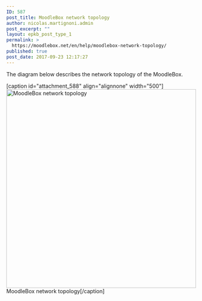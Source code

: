 ```yaml
---
ID: 587
post_title: MoodleBox network topology
author: nicolas.martignoni.admin
post_excerpt: ""
layout: epkb_post_type_1
permalink: >
  https://moodlebox.net/en/help/moodlebox-network-topology/
published: true
post_date: 2017-09-23 12:17:27
---
```

The diagram below describes the network topology of the MoodleBox.

[caption id="attachment_588" align="alignnone" width="500"]<a href="https://moodlebox.net/en/wp-content/uploads/sites/3/2017/09/MoodleBox-Network.png"><img class="wp-image-588" src="https://moodlebox.net/en/wp-content/uploads/sites/3/2017/09/MoodleBox-Network-286x300.png" alt="MoodleBox network topology" width="500" height="525" /></a> MoodleBox network topology[/caption]
